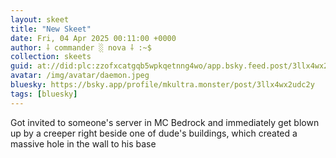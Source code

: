 ```yaml
---
layout: skeet
title: "New Skeet"
date: Fri, 04 Apr 2025 00:11:00 +0000
author: ⸸ commander ░ nova ⸸ :~$
collection: skeets
guid: at://did:plc:zzofxcatgqb5wpkqetnng4wo/app.bsky.feed.post/3llx4wx2udc2y
avatar: /img/avatar/daemon.jpeg
bluesky: https://bsky.app/profile/mkultra.monster/post/3llx4wx2udc2y
tags: [bluesky]
---
```


Got invited to someone's server in MC Bedrock and immediately get blown up by a creeper right beside one of dude's buildings, which created a massive hole in the wall to his base
